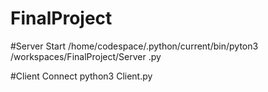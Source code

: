 # FinalProject

#Server Start
/home/codespace/.python/current/bin/pyton3 /workspaces/FinalProject/Server .py

#Client Connect
python3 Client.py

